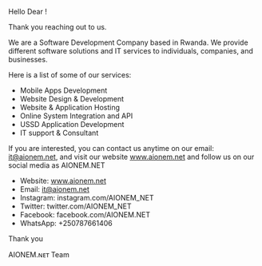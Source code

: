Hello Dear !

Thank you reaching out to us.

We are a Software Development Company based in Rwanda. We provide different software solutions and IT services to individuals, companies, and businesses.

Here is a list of some of our services:

- Mobile Apps Development
- Website Design & Development
- Website & Application Hosting
- Online System Integration and API
- USSD Application Development
- IT support & Consultant

If you are interested, you can contact us anytime on our email: it@aionem.net, and visit our website www.aionem.net and follow us on our social media as AIONEM.NET

- Website: www.aionem.net
- Email: it@aionem.net
- Instagram: instagram.com/AIONEM_NET
- Twitter: twitter.com/AIONEM_NET
- Facebook: facebook.com/AIONEM.NET
- WhatsApp: +250787661406

Thank you

AIONEM.ɴᴇᴛ Team
